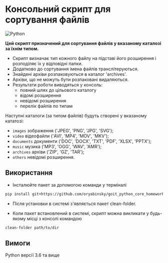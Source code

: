 # Консольний скрипт для сортування файлів
![Python](https://img.shields.io/badge/python-3670A0?style=for-the-badge&logo=python&logoColor=ffdd54)


**Цей скрипт призначений для сортування файлів у вказаному каталозі за їхнім типом.**
- Скрипт визначає тип кожного файлу на підставі його розширення і розподіляє їх у відповідні папки.
- Додатково до сортування імена файлів транслітеруються.
- Знайдені архіви розпаковуються в каталог 'archives'.
- Архіви, що не можуть бути розпаковані видаляються.
- Результати роботи виводяться у консоль:
    - повний шлях до цільового каталогу
    - відомі розширення
    - невідомі розширення
    - перелік файлів по типам

  
Наступні каталоги (за типом файлів) будуть створені у вказаному кататозі:
- `images` зображення ('JPEG', 'PNG', 'JPG', 'SVG');
- `video` відеофайли ('AVI', 'MP4', 'MOV', 'MKV');
- `documents` документи ('DOC', 'DOCX', 'TXT', 'PDF', 'XLSX', 'PPTX');
- `music` музика ('MP3', 'OGG', 'WAV', 'AMR');
- `archives` архіви ('ZIP', 'GZ', 'TAR');
- `others` невідомі розширення.

## Використання

- Інсталюйте пакет за допомогою команди у терміналі
```bash
pip install git+https://github.com/oryabinsky/goit_python_core_homework_7
```

- Після установки в системі з'являється пакет clean-folder.

- Коли пакет встановлений в системі, скрипт можна викликати у будь-якому місці з консолі командою
```bash
clean-folder path/to/dir
```

## Вимоги
Python версії 3.6 та вище
